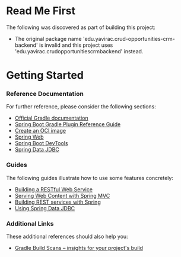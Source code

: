 # Read Me First
The following was discovered as part of building this project:

* The original package name 'edu.yavirac.crud-opportunities-crm-backend' is invalid and this project uses 'edu.yavirac.crudopportunitiescrmbackend' instead.

# Getting Started

### Reference Documentation
For further reference, please consider the following sections:

* [Official Gradle documentation](https://docs.gradle.org)
* [Spring Boot Gradle Plugin Reference Guide](https://docs.spring.io/spring-boot/docs/2.6.10-SNAPSHOT/gradle-plugin/reference/html/)
* [Create an OCI image](https://docs.spring.io/spring-boot/docs/2.6.10-SNAPSHOT/gradle-plugin/reference/html/#build-image)
* [Spring Web](https://docs.spring.io/spring-boot/docs/2.6.10-SNAPSHOT/reference/htmlsingle/#web)
* [Spring Boot DevTools](https://docs.spring.io/spring-boot/docs/2.6.10-SNAPSHOT/reference/htmlsingle/#using.devtools)
* [Spring Data JDBC](https://docs.spring.io/spring-boot/docs/2.6.10-SNAPSHOT/reference/htmlsingle/#data.sql.jdbc)

### Guides
The following guides illustrate how to use some features concretely:

* [Building a RESTful Web Service](https://spring.io/guides/gs/rest-service/)
* [Serving Web Content with Spring MVC](https://spring.io/guides/gs/serving-web-content/)
* [Building REST services with Spring](https://spring.io/guides/tutorials/rest/)
* [Using Spring Data JDBC](https://github.com/spring-projects/spring-data-examples/tree/master/jdbc/basics)

### Additional Links
These additional references should also help you:

* [Gradle Build Scans – insights for your project's build](https://scans.gradle.com#gradle)

